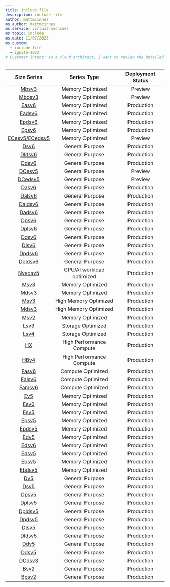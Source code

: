 ```yaml
---
title: include file
description: include file
author: mattmcinnes
ms.author: mattmcinnes
ms.service: virtual-machines
ms.topic: include
ms.date: 11/07/2023
ms.custom:
  - include file
  - ignite-2023
# Customer intent: As a cloud architect, I want to review the detailed specifications of available virtual machine sizes, so that I can select the most appropriate options for deployment based on workload requirements and optimize resource allocation in our cloud environment.
---
```


| Size Series | Series Type | Deployment Status |
|:-:|:-:|:-:|
| [Mbsv3](/azure/virtual-machines/sizes/memory-optimized/mbsv3-mbdsv3-series)    | Memory Optimized | Preview   |
| [Mbdsv3](/azure/virtual-machines/sizes/memory-optimized/mbsv3-mbdsv3-series)    | Memory Optimized | Preview   |
| [Easv6](/azure/virtual-machines/sizes/memory-optimized/easv6-series)            | Memory Optimized | Production   |
| [Eadsv6](/azure/virtual-machines/sizes/memory-optimized/eadsv6-series)          | Memory Optimized | Production   |
| [Epdsv6](/azure/virtual-machines/sizes/memory-optimized/epdsv6-series)          | Memory Optimized | Production    |
| [Epsv6](/azure/virtual-machines/sizes/memory-optimized/epsv6-series)      | Memory Optimized | Production    |
| [ECesv5/ECedsv5](/azure/virtual-machines/ecesv5-ecedsv5-series)                 | Memory Optimized | Preview   |
| [Dsv6](/azure/virtual-machines/sizes/general-purpose/dsv6-series)               | General Purpose  | Production   |
| [Dldsv6](/azure/virtual-machines/sizes/general-purpose/dldsv6-series)           | General Purpose  | Production   |
| [Ddsv6](/azure/virtual-machines/sizes/general-purpose/ddsv6-series)             | General Purpose  | Production   |
| [DCesv5](/azure/virtual-machines/sizes/general-purpose/dcesv5-series)          | General Purpose  | Preview   |
| [DCedsv5](/azure/virtual-machines/sizes/general-purpose/dcedsv5-series)         | General Purpose  | Preview   |
| [Dasv6](/azure/virtual-machines/sizes/general-purpose/dasv6-series)             | General Purpose  | Production   |
| [Dalsv6](/azure/virtual-machines/sizes/general-purpose/dalsv6-series)          | General Purpose  | Production   |
| [Daldsv6](/azure/virtual-machines/sizes/general-purpose/daldsv6-series)         | General Purpose  | Production   |
| [Dadsv6](/azure/virtual-machines/sizes/general-purpose/dadsv6-series)           | General Purpose  | Production   |
| [Dpsv6](/azure/virtual-machines/sizes/general-purpose/dpsv6-series)             | General Purpose  | Production    |
| [Dplsv6](/azure/virtual-machines/sizes/general-purpose/dplsv6-series)           | General Purpose  | Production    |
| [Ddsv6](/azure/virtual-machines/sizes/general-purpose/ddsv6-series) | General Purpose | Production |
| [Dlsv6](/azure/virtual-machines/sizes/general-purpose/dlsv6-series) | General Purpose | Production |
| [Dpdsv6](/azure/virtual-machines/sizes/general-purpose/dpdsv6-series) | General Purpose | Production  |
| [Dpldsv6](/azure/virtual-machines/sizes/general-purpose/dpldsv6-series) | General Purpose | Production  |
| [Nvadsv5](/azure/virtual-machines/sizes/gpu-accelerated/nvadsa10v5-series)      | GPU/AI workload optimized | Production |
| [Msv3](/azure/virtual-machines/msv3-mdsv3-medium-series)                        | Memory Optimized | Production  |
| [Mdsv3](/azure/virtual-machines/msv3-mdsv3-medium-series)                       | Memory Optimized | Production  |
| [Msv3](/azure/virtual-machines/sizes/memory-optimized/msv3-mdsv3-high-memory-series)  | High Memory Optimized | Production |
| [Mdsv3](/azure/virtual-machines/sizes/memory-optimized/msv3-mdsv3-high-memory-series) | High Memory Optimized | Production |
| [Msv2](/azure/virtual-machines/msv2-mdsv2-series)                               | Memory Optimized  | Production  |
| [Lsv3](/azure/virtual-machines/sizes/storage-optimized/lsv3-series)             | Storage Optimized | Production  |
| [Lsv4](/azure/virtual-machines/sizes/storage-optimized/lsv4-series)             | Storage Optimized | Production  |
| [HX](/azure/virtual-machines/sizes/high-performance-compute/hx-series)          | High Performance Compute | Production |
| [HBv4](/azure/virtual-machines/sizes/high-performance-compute/hbv4-series)       | High Performance Compute | Production |
| [Fasv6](/azure/virtual-machines/sizes/compute-optimized/fasv6-series)           | Compute Optimized | Production  |
| [Falsv6](/azure/virtual-machines/sizes/compute-optimized/falsv6-series)         | Compute Optimized | Production  |
| [Famsv6](/azure/virtual-machines/sizes/compute-optimized/famsv6-series)         | Compute Optimized | Production |
| [Ev5](/azure/virtual-machines/sizes/memory-optimized/ev5-series)                | Memory Optimized | Production   |
| [Esv6](/azure/virtual-machines/sizes/memory-optimized/esv6-series)              | Memory Optimized | Production   |
| [Esv5](/azure/virtual-machines/sizes/memory-optimized/esv5-series)              | Memory Optimized | Production   |
| [Epsv5](/azure/virtual-machines/sizes/memory-optimized/epsv5-series)            | Memory Optimized | Production    |
| [Epdsv5](/azure/virtual-machines/sizes/memory-optimized/epdsv5-series)    | Memory Optimized | Production    |
| [Edv5](/azure/virtual-machines/sizes/memory-optimized/edv5-series)        | Memory Optimized | Production   |
| [Edsv6](/azure/virtual-machines/sizes/memory-optimized/edsv6-series)           | Memory Optimized | Production   |
| [Edsv5](/azure/virtual-machines/sizes/memory-optimized/edsv5-series)       | Memory Optimized | Production   |
| [Ebsv5](/azure/virtual-machines/ebdsv5-ebsv5-series)       | Memory Optimized | Production   |
| [Ebdsv5](/azure/virtual-machines/ebdsv5-ebsv5-series)      | Memory Optimized | Production   |
| [Dv5](/azure/virtual-machines/sizes/general-purpose/dv5-series)         | General Purpose | Production    |
| [Dsv5](/azure/virtual-machines/sizes/general-purpose/dsv5-series)        | General Purpose | Production    |
| [Dpsv5](/azure/virtual-machines/sizes/general-purpose/dpsv5-series)       | General Purpose | Production    |
| [Dplsv5](/azure/virtual-machines/sizes/general-purpose/dplsv5-series)      | General Purpose | Production    |
| [Dpldsv5](/azure/virtual-machines/sizes/general-purpose/dpldsv5-series)     | General Purpose | Production    |
| [Dpdsv5](/azure/virtual-machines/sizes/general-purpose/dpdsv5-series)     | General Purpose | Production    |
| [Dlsv5](/azure/virtual-machines/sizes/general-purpose/dlsv5-series)       | General Purpose | Production    |
| [Dldsv5](/azure/virtual-machines/sizes/general-purpose/dldsv5-series) | General Purpose | Production |
| [Ddv5](/azure/virtual-machines/sizes/general-purpose/ddv5-series) | General Purpose | Production |
| [Ddsv5](/azure/virtual-machines/sizes/general-purpose/ddsv5-series)       | General Purpose |  Production|
| [DCdsv3](/azure/virtual-machines/sizes/general-purpose/dcdsv3-series)      | General Purpose | Production    |
| [Bsv2](/azure/virtual-machines/sizes/general-purpose/bsv2-series)        | General Purpose | Production    |
| [Bpsv2](/azure/virtual-machines/sizes/general-purpose/bpsv2-series)       | General Purpose | Production    |
